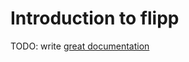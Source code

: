 # Introduction to flipp

TODO: write [great documentation](http://jacobian.org/writing/what-to-write/)
